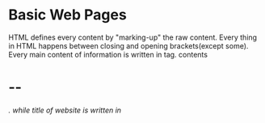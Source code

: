 # Basic Web Pages
HTML defines every content by "marking-up" the raw content. Every thing in HTML happens between closing and opening brackets(except some).
Every main content of information is written in <body> tag. <body> contents <p> <h1>--<h6>. while title of website is written in <title> tag.
while in <head> section there is mainly css link, page title and other data.
Un-order list provides you with bullets to items rather than numbering.  <!--strictly defined in html that <li> must be inside <ul>or<ol>.
order list is just like its names suggest provides proper numbering. <!--strictly defined in html that <li> must be inside <ul>or<ol>.
Inline Elements --> basically those which effects small word in sentence and make changes in it.
block elements --> which effects the block of code and transform it.
<br> tag as mention above have no closing tag. <em> is same emphasis some text <strong> <italic> etc.
